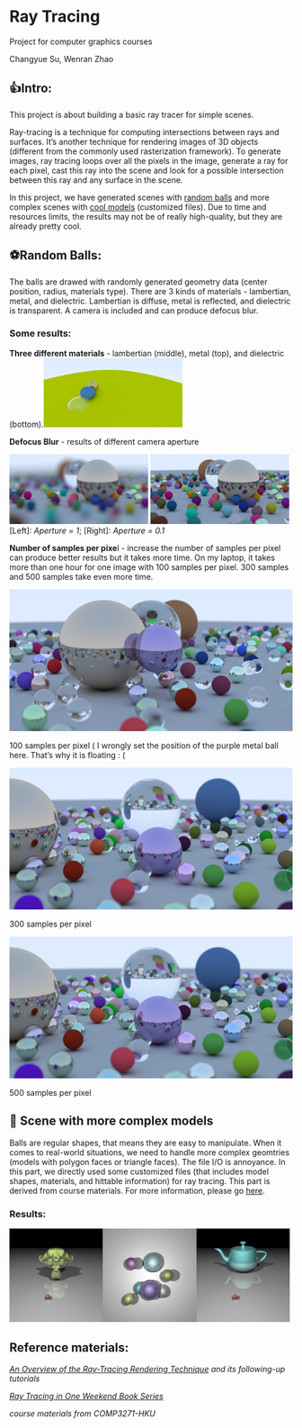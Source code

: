 # Ray Tracing
Project for computer graphics courses

Changyue Su, Wenran Zhao

## 👍Intro:

This project is about building a basic ray tracer for simple scenes. 

Ray-tracing is a technique for computing intersections between rays and surfaces. It’s another technique for rendering images of 3D objects (different from the commonly used rasterization framework). To generate images, ray tracing loops over all the pixels in the image, generate a ray for each pixel, cast this ray into the scene and look for a possible intersection between this ray and any surface in the scene.

In this project, we have generated scenes with [random balls](https://github.com/SUcy6/ray-tracing/tree/main/ray-trace) and more complex scenes with [cool models](https://github.com/SUcy6/ray-tracing/tree/main/scene-raytrace1) (customized files). Due to time and resources limits, the results may not be of really high-quality, but they are already pretty cool.



## ⚽Random Balls:

The balls are drawed with randomly generated geometry data (center position, radius, materials type). There are 3 kinds of materials - lambertian, metal, and dielectric. Lambertian is diffuse, metal is reflected, and dielectric is transparent. A camera is included and can produce defocus blur.

### Some results:

**Three different materials** - lambertian (middle), metal (top), and dielectric (bottom).<img src="./media/6b.png" width="49%"> 

**Defocus Blur** - results of different camera aperture

<img src="./media/7.png" width="49%"> <img src="./media/8.png" width="49%">
[Left]: *Aperture = 1*; [Right]: *Aperture = 0.1*

**Number of samples per pixe**l - increase the number of samples per pixel can produce better results but it takes more time. On my laptop, it takes more than one hour for one image with 100 samples per pixel. 300 samples and 500 samples take even more time.

![100 samples per pixel ( I wrongly set the position of the purple metal ball here. That’s why it is floating : (](./media/9.png)

100 samples per pixel ( I wrongly set the position of the purple metal ball here. That’s why it is floating : (

![300 samples per pixel ](./media/10.png)

300 samples per pixel 

![300 samples per pixel ](./media/11.png)

500 samples per pixel

## 🙉 Scene with more complex models

Balls are regular shapes, that means they are easy to manipulate. When it comes to real-world situations, we need to handle more complex geomtries (models with polygon faces or triangle faces). The file I/O is annoyance. In this part, we directly used some customized files (that includes model shapes, materials, and hittable information) for ray tracing. This part is derived from course materials. For more information, please go [here](https://github.com/SUcy6/ray-tracing/tree/main/scene-raytrace1).

### Results:

<img src="./media/output_mon.png" width="33%"><img src="./media/output_spheres.png" width="33%"><img src="./media/output_tea.png" width="33%">


## Reference materials:

*[An Overview of the Ray-Tracing Rendering Technique](https://www.scratchapixel.com/lessons/3d-basic-rendering/ray-tracing-overview) and its following-up tutorials*

*[Ray Tracing in One Weekend Book Series](https://github.com/RayTracing/raytracing.github.io)*

*course materials from COMP3271-HKU*
